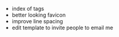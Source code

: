 - index of tags
- better looking favicon
- improve line spacing
- edit template to invite people to email me
